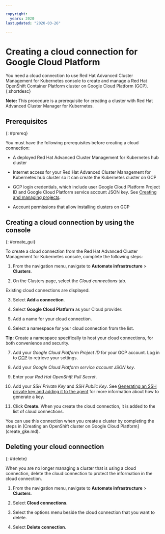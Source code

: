 ```yaml
---

copyright:
  years: 2020
lastupdated: "2020-03-26"

---
```


# Creating a cloud connection for Google Cloud Platform

You need a cloud connection to use Red Hat Advanced Cluster Management for Kubernetes console to create and manage a Red Hat OpenShift Container Platform cluster on Google Cloud Platform (GCP). 
{:shortdesc}

**Note:** This procedure is a prerequisite for creating a cluster with Red Hat Advanced Cluster Manager for Kubernetes. 

## Prerequisites
{: #prereq}

You must have the following prerequisites before creating a cloud connection:

* A deployed Red Hat Advanced Cluster Management for Kubernetes hub cluster

* Internet access for your Red Hat Advanced Cluster Management for Kubernetes hub cluster so it can create the Kubernetes cluster on GCP

* GCP login credentials, which include user Google Cloud Platform Project ID and Google Cloud Platform service account JSON key. See [Creating and managing projects](https://cloud.google.com/resource-manager/docs/creating-managing-projects).

* Account permissions that allow installing clusters on GCP 

## Creating a cloud connection by using the console
{: #create_gui}

To create a cloud connection from the Red Hat Advanced Cluster Management for Kubernetes console, complete the following steps: 

1. From the navigation menu, navigate to **Automate infrastructure** > **Clusters**.

2. On the Clusters page, select the *Cloud connections* tab.
  
  Existing cloud connections are displayed. 
  
3. Select **Add a connection**. 
   
4. Select **Google Cloud Platform** as your Cloud provider. 

5. Add a name for your cloud connection.

6. Select a namespace for your cloud connection from the list. 

  **Tip:** Create a namespace specifically to host your cloud connections, for both convenience and security.

7. Add your *Google Cloud Platform Project ID* for your GCP account. Log in to [GCP](https://console.cloud.google.com/apis/credentials/serviceaccountkey) to retrieve your settings.

8. Add your *Google Cloud Platform service account JSON key*.

9. Enter your *Red Hat OpenShift Pull Secret*. 

10. Add your *SSH Private Key* and *SSH Public Key*. See [Generating an SSH private key and adding it to the agent](https://docs.openshift.com/container-platform/4.3/installing/installing_gcp/installing-gcp-default.html) for more information about how to generate a key.

11. Click **Create**. When you create the cloud connection, it is added to the list of cloud connections.

You can use this connection when you create a cluster by completing the steps in [Creating an OpenShift cluster on Google Cloud Platform] (create_gke.md).

## Deleting your cloud connection
{: #delete}

When you are no longer managing a cluster that is using a cloud connection, delete the cloud connection to protect the information in the cloud connection. 

1. From the navigation menu, navigate to **Automate infrastructure** > **Clusters**.

2. Select **Cloud connections**.

3. Select the options menu beside the cloud connection that you want to delete.

4. Select **Delete connection**. 
